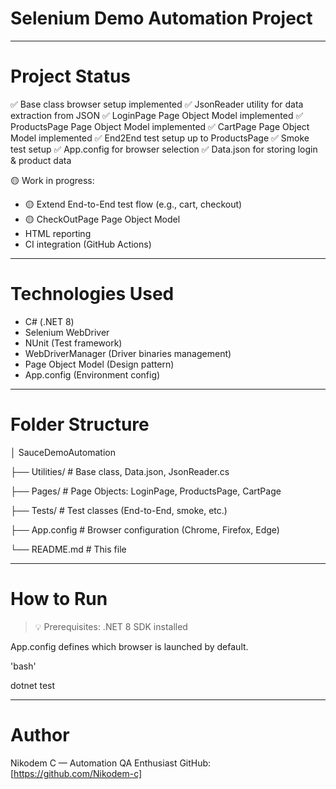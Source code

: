 ﻿# Selenium Demo Automation Project

---

# Project Status

✅ Base class browser setup implemented
✅ JsonReader utility for data extraction from JSON
✅ LoginPage Page Object Model implemented
✅ ProductsPage Page Object Model implemented
✅ CartPage Page Object Model implemented
✅ End2End test setup up to ProductsPage
✅ Smoke test setup
✅ App.config for browser selection
✅ Data.json for storing login & product data

🟡 Work in progress:
- 🟡 Extend End-to-End test flow (e.g., cart, checkout)
- 🟡 CheckOutPage Page Object Model
- HTML reporting
- CI integration (GitHub Actions)

---

# Technologies Used

- C# (.NET 8)
- Selenium WebDriver
- NUnit (Test framework)
- WebDriverManager (Driver binaries management)
- Page Object Model (Design pattern)
- App.config (Environment config)

---

# Folder Structure
│ SauceDemoAutomation

├── Utilities/ # Base class, Data.json, JsonReader.cs

├── Pages/ # Page Objects: LoginPage, ProductsPage, CartPage

├── Tests/ # Test classes (End-to-End, smoke, etc.)

├── App.config # Browser configuration (Chrome, Firefox, Edge)

└── README.md # This file

---

# How to Run

> 💡 Prerequisites: .NET 8 SDK installed

App.config defines which browser is launched by default.

'bash'

dotnet test

---

# Author
Nikodem C — Automation QA Enthusiast
GitHub: [https://github.com/Nikodem-c]
